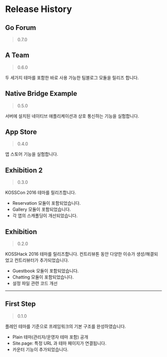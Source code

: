 # Release History

## Go Forum

> 0.7.0

## A Team

> 0.6.0

두 세가지 테마를 포함한 바로 사용 가능한 팀블로그 모듈을 릴리즈 합니다. 

## Native Bridge Example

> 0.5.0

서버에 설치된 네이티브 애플리케이션과 상호 통신하는 기능을 실험합니다.

## App Store

> 0.4.0

앱 스토어 기능을 실험합니다.

## Exhibition 2

> 0.3.0

KOSSCon 2016 테마를 릴리즈합니다.

- Reservation 모듈이 포함되었습니다.
- Gallery 모듈이 포함되었습니다.
- 각 앱의 스캐폴딩이 개선되었습니다.

## Exhibition

> 0.2.0

KOSSHack 2016 테마를 릴리즈합니다. 컨트리뷰톤 동안 다양한 이슈가 생성/해결되었고 컨트리뷰터가 추가되었습니다.

- Guestbook 모듈이 포함되었습니다.
- Chatting 모듈이 포함되었습니다.
- 설정 파일 관련 코드 개선

---

## First Step

> 0.1.0

플레인 테마를 기준으로 프레임워크의 기본 구조를 완성하였습니다.

- Plain 테마(관리자/운영자 테마 포함) 공개
- Site.page: 특정 URL 과 테마 페이지가 연결됩니다.
- 카운터 기능이 추가되었습니다.
